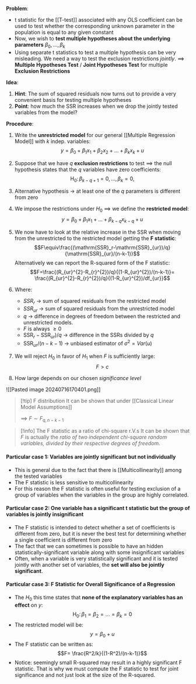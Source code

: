 **Problem**:
- t statistic for the [[T-test]] associated with any OLS coefficient can be used to test whether the corresponding unknown parameter in the population is equal to any given constant
- Now, we wish to **test multiple hypotheses about the underlying parameters** $\beta_{0},\dots,\beta_{k}$
- Using separate t statistics to test a multiple hypothesis can be very misleading. We need a way to test the exclusion restrictions *jointly*.
$\implies$ **Multiple Hypotheses Test** / **Joint Hypotheses Test** for multiple **Exclusion Restrictions**

**Idea**:
1. **Hint**: The sum of squared residuals now turns out to provide a very convenient basis for testing multiple hypotheses
2. **Point**: how much the SSR increases when we drop the jointly tested variables from the model?

**Procedure**:
1. Write the **unrestricted model** for our general [[Multiple Regression Model]] with $k$ indep. variables: $$y=\beta_0+\beta_1x_1+\beta_2x_2 + \dots + \beta_{k}x_{k} +u$$
2. Suppose that we have $q$ **exclusion restrictions** to test $\implies$ the null hypothesis
states that the $q$  variables have zero coefficients: $$\mathrm{H}_{0}\colon\beta_{k-q+1}=0,\ldots,\beta_{k}=0,$$
3. Alternative hypothesis $\rightarrow$ at least one of the $q$ parameters is different from zero
4. We impose the restrictions under $H_{0}$ $\implies$ we define the **restricted model**: $$y=\beta_0+\beta_1x_1+...+\beta_{k-q}x_{k-q}+u$$
5. We now have to look at the relative increase in the SSR when moving from the unrestricted to the restricted model getting the **F statistic**: $$F\equiv\frac{(\mathrm{SSR}_r-\mathrm{SSR}_{ur})/q}{\mathrm{SSR}_{ur}/(n-k-1)}$$
   Alternatively we can report the R-squared form of the F statistic: $$F=\frac{(R_{ur}^{2}-R_{r}^{2})/q}{(1-R_{ur}^{2})/(n-k-1)}= \frac{(R_{ur}^{2}-R_{r}^{2})/q}{(1-R_{ur}^{2})/df_{ur}}$$
6. Where:
	- $SSR_{r}$ $\rightarrow$ sum of squared residuals from the restricted model
	- $SSR_{ur}$ $\rightarrow$ sum of squared residuals from the unrestricted model
	- $q$ $\rightarrow$ difference in degrees of freedom between the restricted and unrestricted models.
	- $F$ is always $\geq 0$
	- $\mathrm{SSR}_r-\mathrm{SSR}_{ur})/q$ $\rightarrow$ difference in the SSRs divided by $q$
	- $\mathrm{SSR}_{ur}/(n-k-1)$ $\rightarrow$ unbiased estimator of $\sigma^2=Var(u)$

7. We will reject $H_{0}$ in favor of $H_{1}$ when $F$ is sufficiently large: $$F>c$$
8. How large depends on our chosen *significance level*

![[Pasted image 20240716170401.png]]

>[!tip] F distribution
>It can be shown that under [[Classical Linear Model Assumptions]]
>  
>  $\implies$ $F \sim F_{q,n-k-1}$

>[!info] The F statistic as a ratio of chi-square r.V.s
>It can be shown that $F$ is actually the *ratio of two independent chi-square random variables, divided by their respective degrees of freedom*.

#### Particular case 1: Variables are jointly significant but not individually
- This is general due to the fact that there is [[Multicollinearity]] among the tested variables
- The F statistic is less sensitive to multicollinearity
- For this reason the F statistic is often useful for testing exclusion of a group of variables when the variables in the group are highly correlated.

#### Particular case 2: One variable has a significant t statistic but the group of variables is jointly insignificant
- The F statistic is intended to detect whether a set of coefficients is different from zero, but it is never the best test for determining whether a single coefficient is different from zero
- The fact that we can sometimes is possible to have an hidden statistically-significant variable along with some insignificant variables
- Often, when a variable is very statistically significant and it is tested jointly with another set of variables, the **set will also be jointly significant**.

#### Particular case 3: F Statistic for Overall Significance of a Regression
- The $H_{0}$ this time states that **none of the explanatory variables has an effect** on $y$: $$\mathrm{H}_0\colon\beta_1=\beta_2=...=\beta_k=0$$
- The restricted model will be: $$y=\beta_{0}+u$$
- The F statistic can be written as: $$F= \frac{R^2/k}{(1-R^2)/(n-k-1)}$$
- Notice: seemingly small R-squared may result in a highly significant F statistic. That is why we must compute the F statistic to test for joint significance and not just look at the size of the R-squared.


